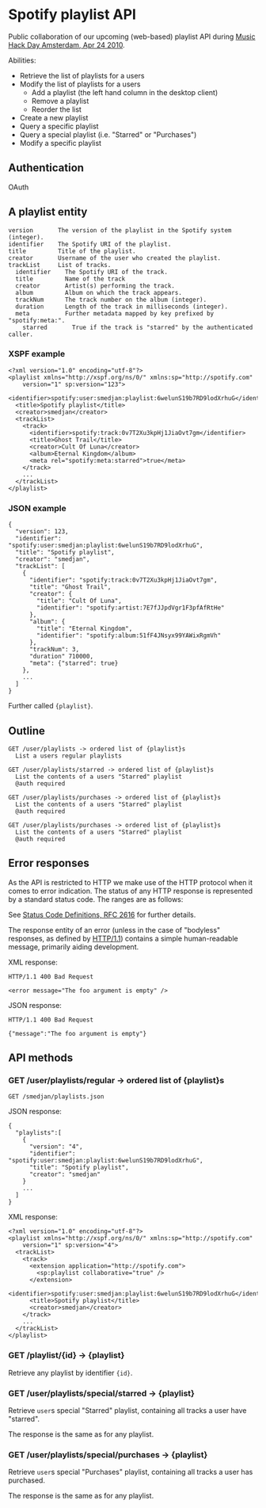 # Spotify playlist API

Public collaboration of our upcoming (web-based) playlist API during
[Music Hack Day Amsterdam, Apr 24 2010](http://amsterdam.musichackday.org/).

Abilities:

- Retrieve the list of playlists for a users
- Modify the list of playlists for a users
  - Add a playlist (the left hand column in the desktop client)
  - Remove a playlist
  - Reorder the list
- Create a new playlist
- Query a specific playlist
- Query a special playlist (i.e. "Starred" or "Purchases")
- Modify a specific playlist

## Authentication

OAuth

## A playlist entity

    version       The version of the playlist in the Spotify system (integer).
    identifier    The Spotify URI of the playlist.
    title         Title of the playlist.
    creator       Username of the user who created the playlist.
    trackList     List of tracks.
      identifier    The Spotify URI of the track.
      title         Name of the track
      creator       Artist(s) performing the track.
      album         Album on which the track appears.
      trackNum      The track number on the album (integer).
      duration      Length of the track in milliseconds (integer).
      meta          Further metadata mapped by key prefixed by "spotify:meta:".
        starred       True if the track is "starred" by the authenticated caller.


### XSPF example

    <?xml version="1.0" encoding="utf-8"?>
    <playlist xmlns="http://xspf.org/ns/0/" xmlns:sp="http://spotify.com"
        version="1" sp:version="123">
      <identifier>spotify:user:smedjan:playlist:6welunS19b7RD9lodXrhuG</identifier>
      <title>Spotify playlist</title>
      <creator>smedjan</creator>
      <trackList>
        <track>
          <identifier>spotify:track:0v7T2Xu3kpHj1JiaOvt7gm</identifier>
          <title>Ghost Trail</title>
          <creator>Cult Of Luna</creator>
          <album>Eternal Kingdom</album>
          <meta rel="spotify:meta:starred">true</meta>
        </track>
        ...
      </trackList>
    </playlist>

### JSON example

    {
      "version": 123,
      "identifier": "spotify:user:smedjan:playlist:6welunS19b7RD9lodXrhuG",
      "title": "Spotify playlist",
      "creator": "smedjan",
      "trackList": [
        {
          "identifier": "spotify:track:0v7T2Xu3kpHj1JiaOvt7gm",
          "title": "Ghost Trail",
          "creator": {
            "title": "Cult Of Luna",
            "identifier": "spotify:artist:7E7fJJpdVgr1F3pfAfRtHe"
          },
          "album": {
            "title": "Eternal Kingdom",
            "identifier": "spotify:album:51fF4JNsyx99YAWixRgmVh"
          },
          "trackNum": 3,
          "duration" 710000,
          "meta": {"starred": true}
        },
        ...
      ]
    }

Further called `{playlist}`.

## Outline

    GET /user/playlists -> ordered list of {playlist}s
      List a users regular playlists
    
    GET /user/playlists/starred -> ordered list of {playlist}s
      List the contents of a users "Starred" playlist
      @auth required
    
    GET /user/playlists/purchases -> ordered list of {playlist}s
      List the contents of a users "Starred" playlist
      @auth required
    
    GET /user/playlists/purchases -> ordered list of {playlist}s
      List the contents of a users "Starred" playlist
      @auth required

## Error responses

As the API is restricted to HTTP we make use of the HTTP protocol when it comes
to error indication. The status of any HTTP response is represented by a
standard status code. The ranges are as follows:

See [Status Code Definitions, RFC 2616](http://www.w3.org/Protocols/rfc2616/rfc2616-sec10.html)
for further details.

The response entity of an error (unless in the case of "bodyless" responses, as
defined by [HTTP/1.1](http://www.w3.org/Protocols/rfc2616/rfc2616.html))
contains a simple human-readable message, primarily aiding development.

XML response:

    HTTP/1.1 400 Bad Request
    
    <error message="The foo argument is empty" />

JSON response:

    HTTP/1.1 400 Bad Request
    
    {"message":"The foo argument is empty"}


## API methods

### GET /user/playlists/regular -> ordered list of {playlist}s

    GET /smedjan/playlists.json

JSON response:

    {
      "playlists":[
        {
          "version": "4",
          "identifier": "spotify:user:smedjan:playlist:6welunS19b7RD9lodXrhuG",
          "title": "Spotify playlist",
          "creator": "smedjan"
        }
        ...
      ]
    }

XML response:

    <?xml version="1.0" encoding="utf-8"?>
    <playlist xmlns="http://xspf.org/ns/0/" xmlns:sp="http://spotify.com" 
        version="1" sp:version="4">
      <trackList>
        <track>
          <extension application="http://spotify.com">
            <sp:playlist collaborative="true" />
          </extension>
          <identifier>spotify:user:smedjan:playlist:6welunS19b7RD9lodXrhuG</identifier>
          <title>Spotify playlist</title>
          <creator>smedjan</creator>
        </track>
        ...
      </trackList>
    </playlist>


### GET /playlist/{id} -> {playlist}

Retrieve any playlist by identifier `{id}`.


### GET /user/playlists/special/starred -> {playlist}

Retrieve `user`s special "Starred" playlist, containing all tracks a user have "starred".

The response is the same as for any playlist.


### GET /user/playlists/special/purchases -> {playlist}

Retrieve `user`s special "Purchases" playlist, containing all tracks a user has purchased.

The response is the same as for any playlist.





